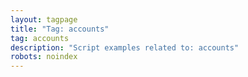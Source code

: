 ```yaml
---
layout: tagpage
title: "Tag: accounts"
tag: accounts
description: "Script examples related to: accounts"
robots: noindex
---
```

